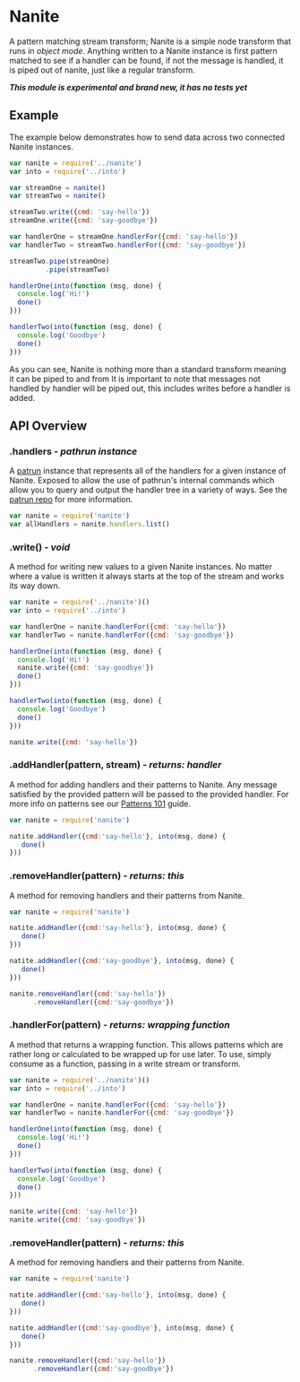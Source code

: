 # Nanite
A pattern matching stream transform; Nanite is a simple node transform that runs in _object mode_. Anything
written to a Nanite instance is first pattern matched to see if a handler can be found, if not the message is handled, it is piped out of nanite, just like a regular transform.

___This module is experimental and brand new, it has no tests yet___

## Example
The example below demonstrates how to send data across two connected Nanite instances.

``` js
var nanite = require('../nanite')
var into = require('../into')

var streamOne = nanite()
var streamTwo = nanite()

streamTwo.write({cmd: 'say-hello'})
streamOne.write({cmd: 'say-goodbye'})

var handlerOne = streamOne.handlerFor({cmd: 'say-hello'})
var handlerTwo = streamTwo.handlerFor({cmd: 'say-goodbye'})

streamTwo.pipe(streamOne)
         .pipe(streamTwo)

handlerOne(into(function (msg, done) {
  console.log('Hi!')
  done()
}))

handlerTwo(into(function (msg, done) {
  console.log('Goodbye')
  done()
}))
```

As you can see, Nanite is nothing more than a standard transform meaning it can be piped to and from
It is important to note that messages not handled by handler will be piped out, this includes writes
before a handler is added.

## API Overview

### .handlers - _pathrun instance_
A [patrun][] instance that represents all of the handlers for a given instance of Nanite. Exposed
to allow the use of pathrun's internal commands which allow you to query and output the handler
tree in a variety of ways. See the [patrun repo][] for more information.

``` js
var nanite = require('nanite')
var allHandlers = nanite.handlers.list()
```

### .write() - _void_
A method for writing new values to a given Nanite instances. No matter where a value is written it
always starts at the top of the stream and works its way down.

``` js
var nanite = require('../nanite')()
var into = require('../into')

var handlerOne = nanite.handlerFor({cmd: 'say-hello'})
var handlerTwo = nanite.handlerFor({cmd: 'say-goodbye'})

handlerOne(into(function (msg, done) {
  console.log('Hi!')
  nanite.write({cmd: 'say-goodbye'})
  done()
}))

handlerTwo(into(function (msg, done) {
  console.log('Goodbye')
  done()
}))

nanite.write({cmd: 'say-hello'})
```


### .addHandler(pattern, stream) - _returns: handler_
A method for adding handlers and their patterns to Nanite. Any message satisfied by the provided
pattern will be passed to the provided handler. For more info on patterns see our [Patterns 101][]
guide.

``` js
var nanite = require('nanite')

natite.addHandler({cmd:'say-hello'}, into(msg, done) {
   done()
}))
```

### .removeHandler(pattern) - _returns: this_
A method for removing handlers and their patterns from Nanite.

``` js
var nanite = require('nanite')

natite.addHandler({cmd:'say-hello'}, into(msg, done) {
   done()
}))

natite.addHandler({cmd:'say-goodbye'}, into(msg, done) {
   done()
}))

nanite.removeHandler({cmd:'say-hello'})
      .removeHandler({cmd:'say-goodbye'})
```

### .handlerFor(pattern) - _returns: wrapping function_
A method that returns a wrapping function. This allows patterns which are rather long or calculated
to be wrapped up for use later. To use, simply consume as a function, passing in a write stream or
transform.

``` js
var nanite = require('../nanite')()
var into = require('../into')

var handlerOne = nanite.handlerFor({cmd: 'say-hello'})
var handlerTwo = nanite.handlerFor({cmd: 'say-goodbye'})

handlerOne(into(function (msg, done) {
  console.log('Hi!')
  done()
}))

handlerTwo(into(function (msg, done) {
  console.log('Goodbye')
  done()
}))

nanite.write({cmd: 'say-hello'})
nanite.write({cmd: 'say-goodbye'})
```


### .removeHandler(pattern) - _returns: this_
A method for removing handlers and their patterns from Nanite.

``` js
var nanite = require('nanite')

natite.addHandler({cmd:'say-hello'}, into(msg, done) {
   done()
}))

natite.addHandler({cmd:'say-goodbye'}, into(msg, done) {
   done()
}))

nanite.removeHandler({cmd:'say-hello'})
      .removeHandler({cmd:'say-goodbye'})
```

[patrun]: http://npm.im/patrun
[patrun repo]: https://github.com/rjrodger/patrun
[Patterns 101]: ./docs/nanite-101.md
